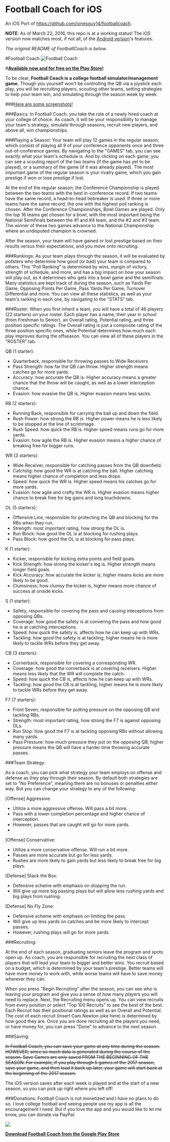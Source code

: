 # Football Coach for iOS
An iOS Port of https://github.com/jonesguy14/footballcoach.

**NOTE**: As of March 22, 2016, this repo is at a working status! The iOS version now matches most, if not all, of the [Android version](https://github.com/jonesguy14/footballcoach)'s features.

_The original README of FootballCoach is below._

#Football Coach
![Football Coach](http://i.imgur.com/NBtg2lC.png)

#**[Available now and for free on the Play Store!](https://play.google.com/store/apps/details?id=achijones.footballcoach)**

To be clear, **Football Coach is a college football simulator/management game.** Though you yourself won't be controlling the QB via a joystick each play, you will be recruiting players, scouting other teams, setting strategies to help your team win, and simulating through the season week by week.

###[Here are some screenshots!](http://imgur.com/a/dj5JH)


###Basics:
In Football Coach, you take the role of a newly hired coach at your college of choice. As coach, it will be your responsibility to manage your team's strategy, simulate through seasons, recruit new players, and above all, win championships.

###Playing a Season:
Your team will play 12 games in the regular season, which consist of playing all 9 of your conference opponents once and three out-of-conference games. By navigating to the "GAMES" tab, you can see exactly what your team's schedule is. And by clicking on each game, you can see a scouting report of the two teams (if the game has yet to be played), or a summary of the game (if it was already played). The most important game of the regular season is your rivalry game, which you gain prestige if won or lose prestige if lost.

At the end of the regular season, the Conference Championship is played between the two teams with the best in-conference record. If two teams have the same record, a head-to-head tiebreaker is used. If three or more teams have the same record, the one with the highest poll ranking is chosen. After the Conference Championships, Bowl Games are played. Only the top 16 teams get chosen for a bowl, with the most important being the National Semifinals between the #1 and #4 team, and the #2 and #3 team. The winner of these two games advance to the National Championship where an undisputed champion is crowned.

After the season, your team will have gained or lost prestige based on their results versus their expectations, and you move onto recruiting.

###Rankings:
As your team plays through the season, it will be evaluated by pollsters who determine how good (or bad) your team is compared to others. This "Poll Ranking" is determined by wins, margin of victory, strength of schedule, and more, and has a big impact on how your season will play out, as it determines who gets into a bowl game and the semifinals. Many statistics are kept track of during the season, such as Yards Per Game, Opposing Points Per Game, Pass Yards Per Game, Turnover Differential and more. You can view all these statistics, as well as your team's ranking in each one, by navigating to the "STATS" tab.

###Roster:
When you first inherit a team, you will have a total of 46 players (22 starters) on your roster. Each player has a name, their year in school (from Freshman to Senior), an Overall rating, Potential rating, and three position specific ratings. The Overall rating is just a composite rating of the three position specific ones, while Potential determines how much each play improves during the offseason. You can view all of these players in the "ROSTER" tab.

QB (1 starter):
  - Quarterback, responsible for throwing passes to Wide Receivers
  - Pass Strength: how far the QB can throw. Higher strength means catches go for more yards.
  - Accuracy: how accurate the QB is. Higher accuracy means a greater chance that the throw will be caught, as well as a lower interception chance.
  - Evasion: how evasive the QB is. Higher evasion means less sacks.

RB (2 starters):
  - Running Back, responsible for carrying the ball up and down the field.
  - Rush Power: how strong the RB is. Higher power means he is less likely to be stopped at the line of scrimmage.
  - Rush Speed: how quick the RB is. Higher speed means runs go for more yards.
  - Evasion: how agile the RB is. Higher evasion means a higher chance of breaking free for bigger runs.

WR (3 starters):
  - Wide Receiver, responsible for catching passes from the QB downfield.
  - Catching: how good the WR is at catching the ball. Higher catching means higher chance of completion and less drops.
  - Speed: how quick the WR is. Higher speed means his catches go for more yards.
  - Evasion: how agile and crafty the WR is. Higher evasion means higher chance to break free for big gains and long touchdowns.

OL (5 starters):
  - Offensive Line, responsible for protecting the QB and blocking for the RBs when they run.
  - Strength: most important rating, how strong the OL is.
  - Run Block: how good the OL is at blocking for rushing plays.
  - Pass Block: how good the OL is at blocking for pass plays.

K (1 starter):
  - Kicker, responsible for kicking extra points and field goals.
  - Kick Strength: how strong the kicker's leg is. Higher strength means longer field goals.
  - Kick Accuracy: how accurate the kicker is, higher means kicks are more likely to be good.
  - Clumsiness: how clumsy the kicker is, higher means more chance of success at onside kicks.

S (1 starter):
  - Safety, responsible for covering the pass and causing inteceptions from opposing QBs.
  - Coverage: how good the safety is at convering the pass and how good he is at catching interceptions.
  - Speed: how quick the safety is, affects how he can keep up with WRs.
  - Tackling: how good the safety is at tackling, higher means he is more likely to tackle WRs before they get away.

CB (3 starters):
  - Cornerback, responsible for covering a corresponding WR.
  - Coverage: how good the cornerback is at covering receivers. Higher means less likely that the WR will complete the catch.
  - Speed: how quick the CB is, affects how he can keep up with WRs.
  - Tackling: how good the CB is at tackling, higher means he is more likely to tackle WRs before they get away.

F7 (7 starters):
  - Front Seven, responsible for putting pressure on the opposing QB and tackling RBs.
  - Strength: most important rating, how strong the F7 is against opposing OLs.
  - Run Stop: how good the F7 is at tackling opposing RBs without allowing many yards.
  - Pass Pressure: how much pressure they put on the opposing QB, higher pressure means the QB will have a harder time throwing accurate passes.

###Team Strategy:

As a coach, you can pick what strategy your team employs on offense and defense as they play through their season. By default both strategies are set to "No Preference", meaning there are no bonuses or penalties either way. But you can change your strategy to any of the following:

[Offense] Aggressive:
  - Utilize a more aggressive offense. Will pass a bit more.
  - Pass with a lower completion percentage and higher chance of interception.
  - However, passes that are caught will go for more yards.
  -
[Offense] Conservative:
  - Utilize a more conservative offense. Will run a bit more.
  - Passes are more accurate but go for less yards.
  - Rushes are more likely to gain yards but less likely to break free for big plays.

[Defense] Stack the Box:
  - Defensive scheme with emphasis on stopping the run.
  - Will give up more big passing plays but will allow less rushing yards and big plays from rushing.

[Defense] No Fly Zone:
  - Defensive scheme with emphasis on limiting the pass.
  - Will give up less yards on catches and be more likely to intercept passes.
  - However, rushing plays will go for more yards.

###Recruiting:

At the end of each season, graduating seniors leave the program and spots open up. As coach, you are responsible for recruiting the next class of players that will lead your team to bigger and better wins. You recruit based on a budget, which is determined by your team's prestige. Better teams will have more money to work with, while worse teams will have to save money wherever they can.

When you press "Begin Recruiting" after the season, you can see who is leaving your program and give you a sense of how many players you will need to replace. Next, the Recruiting menu opens up. You can view recruits from every position or select "Top 100 Recruits" to see the best of the best. Each Recruit has their positional ratings as well as an Overall and Potential. The cost of each recruit (insert Cam Newton joke here) is determined by how good they are. Once you are done recruiting all the players you need, or have money for, you can press "Done" to advance to the next season.

###Saving:

~~In Football Coach, you can save your game at any time during the season. HOWEVER, since so much data is generated during the course of the season, Save Games are only saved FROM THE BEGINNING OF THE SEASON. For example, if you play through 5 games of the 2017 season, save your game, and then load it back up later, your game will start back at the beginning of the 2017 season.~~

The iOS version saves after each week is played and at the start of a new season, so you can pick up right where you left off!

###Donations:
Football Coach is not monetized and I have no plans to do so. I love college football and seeing people use my app is all the encouragement I need. But if you love the app and you would like to let me know, you can donate via PayPal:

[![](https://www.paypalobjects.com/en_US/i/btn/btn_donateCC_LG.gif)](https://www.paypal.com/cgi-bin/webscr?cmd=_s-xclick&hosted_button_id=GAJZ8MFAY73D6)


**[Download Football Coach from the Google Play Store](https://play.google.com/store/apps/details?id=achijones.footballcoach)**
